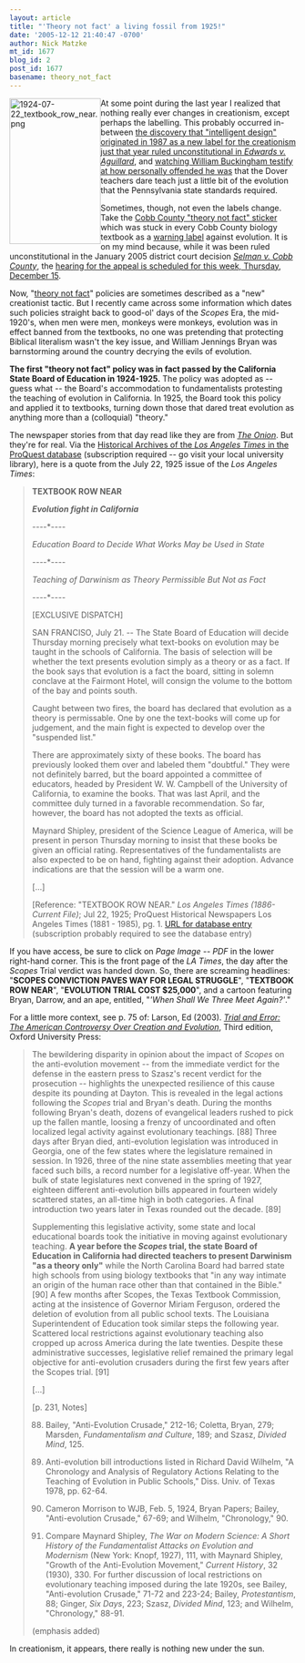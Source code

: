 ```yaml
---
layout: article
title: "'Theory not fact' a living fossil from 1925!"
date: '2005-12-12 21:40:47 -0700'
author: Nick Matzke
mt_id: 1677
blog_id: 2
post_id: 1677
basename: theory_not_fact
---
```

<img src="{{ site.baseurl }}/uploads/2005/1924-07-22_textbook_row_near.png" alt="1924-07-22_textbook_row_near.png" width="160" height="256" style="float:left;" />At some point during the last year I realized that nothing really ever changes in creationism, except perhaps the labelling.  This probably occurred in-between [the discovery that "intelligent design" originated in 1987 as a new label for the creationism just that year ruled unconstitutional in _Edwards v. Aguillard_](http://www.pandasthumb.org/archives/evolution_of_creationism/index.html), and [watching William Buckingham testify at how personally offended he was](http://www.talkorigins.org/faqs/dover/day16pm.html#day16pm575) that the Dover teachers dare teach just a little bit of the evolution that the Pennsylvania state standards required.

Sometimes, though, not even the labels change.  Take the [Cobb County "theory not fact" sticker](http://www.ncseweb.org/pressroom.asp?state=GA) which was stuck in every Cobb County biology textbook as a [warning label](http://www.eagleforum.org/educate/1995/dec95/biology.html) against evolution.  It is on my mind because, while it was been ruled unconstitutional in the January 2005 district court decision [_Selman v. Cobb County_](http://www.ncseweb.org/selman/), the [hearing for the appeal is scheduled for this week, Thursday, December 15](http://www.ajc.com/today/content/epaper/editions/today/metro_34b9dda0829112cb1071.html).  

Now, "[theory not fact](http://www.ncseweb.org/resources/articles/8643_whats_wrong_with_theory_not__12_7_2000.asp)" policies are sometimes described as a "new" creationist tactic.  But I recently came across some information which dates such policies straight back to good-ol' days of the _Scopes_ Era, the mid-1920's, when men were men, monkeys were monkeys, evolution was in effect banned from the textbooks, no one was pretending that protecting Biblical literalism wasn't the key issue, and William Jennings Bryan was barnstorming around the country decrying the evils of evolution.

**The first "theory not fact" policy was in fact passed by the California State Board of Education in 1924-1925.**  The policy was adopted as -- guess what -- the Board's accommodation to fundamentalists protesting the teaching of evolution in California.  In 1925, the Board took this policy and applied it to textbooks, turning down those that dared treat evolution as anything more than a (colloquial) "theory."

The newspaper stories from that day read like they are from [_The Onion_](http://www.theonion.com/content/).  But they're for real.  Via the [Historical Archives of the _Los Angeles Times_ in the ProQuest database](http://www.proquest.co.uk/products/proquest_historical.html) (subscription required -- go visit your local university library), here is a quote from the July 22, 1925 issue of the _Los Angeles Times_:

> **TEXTBOOK ROW NEAR**
> 
> _**Evolution fight in California**_
> 
> ----\*----
> 
> _Education Board to Decide What Works May be Used in State_
> 
> ----\*----
> 
> _Teaching of Darwinism as Theory Permissible But Not as Fact_
> 
> ----\*----
> 
> \[EXCLUSIVE DISPATCH\]
> 
> SAN FRANCISO, July 21. -- The State Board of Education will decide Thursday morning precisely what text-books on evolution may be taught in the schools of California.  The basis of selection will be whether the text presents evolution simply as a theory or as a fact.  If the book says that evolution is a fact the board, sitting in solemn conclave at the Fairmont Hotel, will consign the volume to the bottom of the bay and points south.
> 
> Caught between two fires, the board has declared that evolution as a theory is permissable.  One by one the text-books will come up for judgement, and the main fight is expected to develop over the "suspended list."
> 
> There are approximately sixty of these books.  The board has previously looked them over and labeled them "doubtful."  They were not definitely barred, but the board appointed a committee of educators, headed by President W. W. Campbell of the University of California, to examine the books.  That was last April, and the committee duly turned in a favorable recommendation.  So far, however, the board has not adopted the texts as official.
> 
> Maynard Shipley, president of the Science League of America, will be present in person Thursday morning to insist that these books be given an official rating.  Representatives of the fundamentalists are also expected to be on hand, fighting against their adoption.  Advance indications are that the session will be a warm one.
> 
> \[...\]
> 
> \[Reference: "TEXTBOOK ROW NEAR." _Los Angeles Times (1886-Current File)_; Jul 22, 1925; ProQuest Historical Newspapers Los Angeles Times (1881 - 1985), pg. 1.  [URL for database entry](http://proquest.umi.com/pqdweb?did=465145482&amp;sid=3&amp;Fmt=2&amp;clientId=1566&amp;RQT=309&amp;VName=HNP) (subscription probably required to see the database entry)

If you have access, be sure to click on _Page Image -- PDF_ in the lower right-hand corner.  This is the front page of the _LA Times_, the day after the _Scopes_ Trial verdict was handed down.  So, there are screaming headlines: "**SCOPES CONVICTION PAVES WAY FOR LEGAL STRUGGLE**", "**TEXTBOOK ROW NEAR**", "**EVOLUTION TRIAL COST $25,000**", and a cartoon featuring Bryan, Darrow, and an ape, entitled, "_'When Shall We Three Meet Again?'_."  

For a little more context, see p. 75 of: Larson, Ed (2003). [_Trial and Error: The American Controversy Over Creation and Evolution_](http://www.amazon.com/gp/product/0195154711/), Third edition, Oxford University Press:

> The bewildering disparity in opinion about the impact of _Scopes_ on the anti-evolution movement -- from the immediate verdict for the defense in the eastern press to Szasz's recent verdict for the prosecution -- highlights the unexpected resilience of this cause despite its pounding at Dayton. This is revealed in the legal actions following the _Scopes_ trial and Bryan's death. During the months following Bryan's death, dozens of evangelical leaders rushed to pick up the fallen mantle, loosing a frenzy of uncoordinated and often localized legal activity against evolutionary teachings. \[88\] Three days after Bryan died, anti-evolution legislation was introduced in Georgia, one of the few states where the legislature remained in session. In 1926, three of the nine state assemblies meeting that year faced such bills, a record number for a legislative off-year. When the bulk of state legislatures next convened in the spring of 1927, eighteen different anti-evolution bills appeared in fourteen widely scattered states, an all-time high in both categories. A final introduction two years later in Texas rounded out the decade. \[89\]
> 
> Supplementing this legislative activity, some state and local educational boards took the initiative in moving against evolutionary teaching. **A year before the _Scopes_ trial, the state Board of Education in California had directed teachers to present Darwinism "as a theory only"** while the North Carolina Board had barred state high schools from using biology textbooks that "in any way intimate an origin of the human race other than that contained in the Bible." \[90\] A few months after Scopes, the Texas Textbook Commission, acting at the insistence of Governor Miriam Ferguson, ordered the deletion of evolution from all public school texts. The Louisiana Superintendent of Education took similar steps the following year. Scattered local restrictions against evolutionary teaching also cropped up across America during the late twenties. Despite these administrative successes, legislative relief remained the primary legal objective for anti-evolution crusaders during the first few years after the Scopes trial. \[91\]
> 
> \[...\]
> 
> \[p. 231, Notes\]
> 
> 88. Bailey, "Anti-Evolution Crusade," 212-16; Coletta, Bryan, 279; Marsden, _Fundamentalism and Culture_, 189; and Szasz, _Divided Mind_, 125.
> 
> 89. Anti-evolution bill introductions listed in Richard David Wilhelm, "A Chronology and Analysis of Regulatory Actions Relating to the Teaching of Evolution in Public Schools," Diss. Univ. of Texas 1978, pp. 62-64.
> 
> 90. Cameron Morrison to WJB, Feb. 5, 1924, Bryan Papers; Bailey, "Anti-evolution Crusade," 67-69; and Wilhelm, "Chronology," 90.
> 
> 91. Compare Maynard Shipley, _The War on Modern Science: A Short History of the Fundamentalist Attacks on Evolution and Modernism_ (New York: Knopf, 1927), 111, with Maynard Shipley, "Growth of the Anti-Evolution Movement," _Current History_, 32 (1930), 330. For further discussion of local restrictions on evolutionary teaching imposed during the late 1920s, see Bailey, "Anti-evolution Crusade," 71-72 and 223-24; Bailey, _Protestantism_, 88; Ginger, _Six Days_, 223; Szasz, _Divided Mind_, 123; and Wilhelm, "Chronology," 88-91.
> 
> (emphasis added)

In creationism, it appears, there really is nothing new under the sun.
